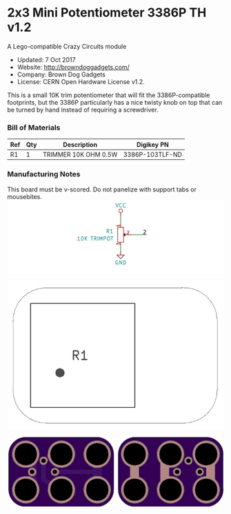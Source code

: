 <!--- start title --->
# 2x3 Mini Potentiometer 3386P TH v1.2
A Lego-compatible Crazy Circuits module

- Updated: 7 Oct 2017
- Website: http://browndoggadgets.com/
- Company: Brown Dog Gadgets
- License: CERN Open Hardware License v1.2.

<!--- end title --->

This is a small 10K trim potentiometer that will fit the 3386P-compatible footprints, but the 3386P particularly has a nice twisty knob on top that can be turned by hand instead of requiring a screwdriver.

<!--- bom start --->
### Bill of Materials

|Ref|Qty|Description|Digikey PN|
|---|---|-----------|------|
|R1|1|TRIMMER 10K OHM 0.5W|3386P-103TLF-ND|


<!--- bom end --->

### Manufacturing Notes

This board must be v-scored. Do not panelize with support tabs or mousebites.
![Schematic](schematic.png)

![Assembly Diagram](assembly.png)

![Gerber Preview](preview.png)

